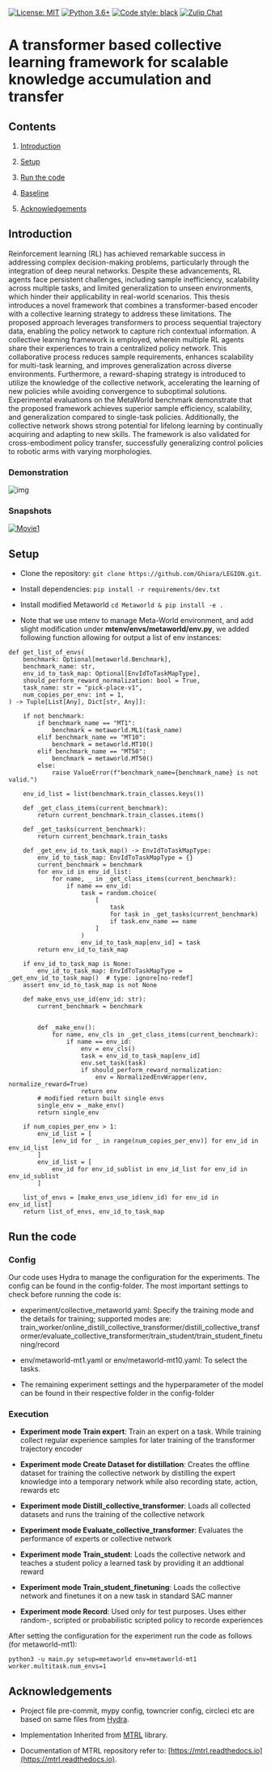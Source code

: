 [![License: MIT](https://img.shields.io/badge/License-MIT-green.svg)](https://github.com/facebookresearch/mtrl/blob/main/LICENSE)
[![Python 3.6+](https://img.shields.io/badge/python-3.6+-blue.svg)](https://www.python.org/downloads/release/python-360/)
[![Code style: black](https://img.shields.io/badge/code%20style-black-000000.svg)](https://github.com/psf/black)
[![Zulip Chat](https://img.shields.io/badge/zulip-join_chat-brightgreen.svg)](https://mtenv.zulipchat.com)

# A transformer based collective learning framework for scalable knowledge accumulation and transfer


## Contents

1. [Introduction](#Introduction)

2. [Setup](#Setup)

3. [Run the code](#Runthecode)

4. [Baseline](#Baseline)

5. [Acknowledgements](#Acknowledgements)

## Introduction

Reinforcement learning (RL) has achieved remarkable success in addressing complex decision-making problems, particularly through the integration of deep neural networks. Despite these advancements, RL agents face persistent challenges, including sample inefficiency, scalability across multiple tasks, and limited generalization to unseen environments, which hinder their applicability in real-world scenarios. This thesis introduces a novel framework that combines a transformer-based encoder with a collective learning strategy to address these limitations.
The proposed approach leverages transformers to process sequential trajectory data, enabling the policy network to capture rich contextual information. A collective learning framework is employed, wherein multiple RL agents share their experiences to train a centralized policy network. This collaborative process reduces sample requirements, enhances scalability for multi-task learning, and improves generalization across diverse environments. Furthermore, a reward-shaping strategy is introduced to utilize the knowledge of the collective network, accelerating the learning of new policies while avoiding convergence to suboptimal solutions. 
Experimental evaluations on the MetaWorld benchmark demonstrate that the proposed framework achieves superior sample efficiency, scalability, and generalization compared to single-task policies. Additionally, the collective network shows strong potential for lifelong learning by continually acquiring and adapting to new skills. The framework is also validated for cross-embodiment policy transfer, successfully generalizing control policies to robotic arms with varying morphologies. 

### Demonstration
![img](/imgs/snapshot.png "Snapshot")

### Snapshots
[![Movie1](/imgs/panda_drawer_120.png "Demonstration video")](https://youtu.be/5edG_Wm39Mc)

## Setup

* Clone the repository: `git clone https://github.com/Ghiara/LEGION.git`.

* Install dependencies: `pip install -r requirements/dev.txt`
  
* Install modified Metaworld `cd Metaworld & pip install -e .`
    
* Note that we use mtenv to manage Meta-World environment, and add slight modification under **mtenv/envs/metaworld/env.py**, we added following function allowing for output a list of env instances:
```
def get_list_of_envs(
    benchmark: Optional[metaworld.Benchmark],
    benchmark_name: str,
    env_id_to_task_map: Optional[EnvIdToTaskMapType],
    should_perform_reward_normalization: bool = True,
    task_name: str = "pick-place-v1",
    num_copies_per_env: int = 1,
) -> Tuple[List[Any], Dict[str, Any]]:

    if not benchmark:
        if benchmark_name == "MT1":
            benchmark = metaworld.ML1(task_name)
        elif benchmark_name == "MT10":
            benchmark = metaworld.MT10()
        elif benchmark_name == "MT50":
            benchmark = metaworld.MT50()
        else:
            raise ValueError(f"benchmark_name={benchmark_name} is not valid.")

    env_id_list = list(benchmark.train_classes.keys())

    def _get_class_items(current_benchmark):
        return current_benchmark.train_classes.items()

    def _get_tasks(current_benchmark):
        return current_benchmark.train_tasks

    def _get_env_id_to_task_map() -> EnvIdToTaskMapType:
        env_id_to_task_map: EnvIdToTaskMapType = {}
        current_benchmark = benchmark
        for env_id in env_id_list:
            for name, _ in _get_class_items(current_benchmark):
                if name == env_id:
                    task = random.choice(
                        [
                            task
                            for task in _get_tasks(current_benchmark)
                            if task.env_name == name
                        ]
                    )
                    env_id_to_task_map[env_id] = task
        return env_id_to_task_map

    if env_id_to_task_map is None:
        env_id_to_task_map: EnvIdToTaskMapType = _get_env_id_to_task_map()  # type: ignore[no-redef]
    assert env_id_to_task_map is not None

    def make_envs_use_id(env_id: str):
        current_benchmark = benchmark
        
        
        def _make_env():
            for name, env_cls in _get_class_items(current_benchmark):
                if name == env_id:
                    env = env_cls()
                    task = env_id_to_task_map[env_id]
                    env.set_task(task)
                    if should_perform_reward_normalization:
                        env = NormalizedEnvWrapper(env, normalize_reward=True)
                    return env
        # modified return built single envs
        single_env = _make_env()
        return single_env

    if num_copies_per_env > 1:
        env_id_list = [
            [env_id for _ in range(num_copies_per_env)] for env_id in env_id_list
        ]
        env_id_list = [
            env_id for env_id_sublist in env_id_list for env_id in env_id_sublist
        ]

    list_of_envs = [make_envs_use_id(env_id) for env_id in env_id_list]
    return list_of_envs, env_id_to_task_map
```

## Run the code

### Config

Our code uses Hydra to manage the configuration for the experiments. The config can be found in the config-folder. The most important settings to check before running the code is:

* experiment/collective_metaworld.yaml: Specify the training mode and the details for training; supported modes are: train_worker/online_distill_collective_transformer/distill_collective_transformer/evaluate_collective_transformer/train_student/train_student_finetuning/record

* env/metaworld-mt1.yaml or env/metaworld-mt10.yaml: To select the tasks.

* The remaining experiment settings and the hyperparameter of the model can be found in their respective folder in the config-folder

### Execution

* **Experiment mode Train expert**: Train an expert on a task. While training collect regular experience samples for later training of the transformer trajectory encoder

* **Experiment mode Create Dataset for distillation**: Creates the offline dataset for training the collective network by distilling the expert knowledge into a temporary network while also recording state, action, rewards etc

* **Experiment mode Distill_collective_transformer**: Loads all collected datasets and runs the training of the collective network

* **Experiment mode Evaluate_collective_transformer**: Evaluates the performance of experts or collective network

* **Experiment mode Train_student**: Loads the collective network and teaches a student policy a learned task by providing it an addtional reward

* **Experiment mode Train_student_finetuning**: Loads the collective network and finetunes it on a new task in standard SAC manner

* **Experiment mode Record**: Used only for test purposes. Uses either random-, scripted or probabilistic scripted policy to recorde experiences

After setting the configuration for the experiment run the code as follows (for metaworld-mt1):
```
python3 -u main.py setup=metaworld env=metaworld-mt1 worker.multitask.num_envs=1
```


## Acknowledgements

* Project file pre-commit, mypy config, towncrier config, circleci etc are based on same files from [Hydra](https://github.com/facebookresearch/hydra).

* Implementation Inherited from [MTRL](https://mtrl.readthedocs.io/en/latest/index.html) library. 

* Documentation of MTRL repository refer to: [https://mtrl.readthedocs.io](https://mtrl.readthedocs.io).